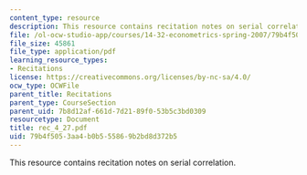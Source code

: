 ```yaml
---
content_type: resource
description: This resource contains recitation notes on serial correlation.
file: /ol-ocw-studio-app/courses/14-32-econometrics-spring-2007/79b4f5053aa4b0b555869b2bd8d372b5_rec_4_27.pdf
file_size: 45861
file_type: application/pdf
learning_resource_types:
- Recitations
license: https://creativecommons.org/licenses/by-nc-sa/4.0/
ocw_type: OCWFile
parent_title: Recitations
parent_type: CourseSection
parent_uid: 7b8d12af-661d-7d21-89f0-53b5c3bd0309
resourcetype: Document
title: rec_4_27.pdf
uid: 79b4f505-3aa4-b0b5-5586-9b2bd8d372b5
---
```

This resource contains recitation notes on serial correlation.
